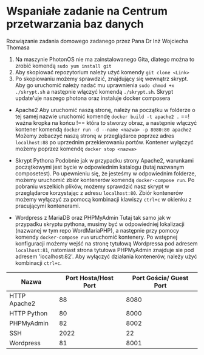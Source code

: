 # Wspaniałe zadanie na Centrum przetwarzania baz danych

Rozwiązanie zadania domowego zadanego przez Pana Dr Inż Wojciecha Thomasa

1. Na maszynie PhotonOS nie ma zainstalowanego Gita, dlatego można to zrobić komendą `sudo yum install git`
2. Aby skopiować repozytorium należy użyć komendy `git clone <Link>`
3. Po skopiowaniu możemy sprawdzić, znajdujący się wewnątrz skrypt. Aby go uruchomić należy nadać mu uprawnienia `sudo chmod +x ./skrypt.sh` a następnie włączyć komendą `./skrypt.sh`. Skrypt update'uje naszego photona oraz instaluje docker composera

- Apache2
  Aby uruchomić naszą stronę, należy na początku w folderze o tej samej nazwie uruchomić komendę `docker build -t apache2 .` ==! ważna kropka na końcu !== która to stworzy obraz, a następnie włączyć kontener komendą `docker run -d --name <nazwa> -p 8080:80 apache2`
Możemy zobaczyć naszą stronę w przeglądarce poprzez adres `localhost:88` po uprzednim przekierowaniu portów.
Kontener wyłączyć możemy poprzez komendę `docker stop <nazwa>`

- Skrypt Pythona
  Podobnie jak w przypadku strony Apache2, warunkami początkowymi jest bycie w odpowiednim katalogu (tutaj nazwanym composetest). Po upewnieniu się, że jesteśmy w odpowiednim folderze, możemy uruchomić zbiór kontenerów komendą `docker-compose run`. Po pobraniu wszelkich plików, możemy sprawdzić nasz skrypt w przeglądarce korzystając z adresu `localhost:80`. Zbiór kontenerów możemy wyłączyć za pomocą kombinacji klawiszy `ctrl+c` w okienku z pracującymi kontenerami.
  
- Wordpress z MariaDB oraz PHPMyAdmin
  Tutaj tak samo jak w przypadku skryptu pythona, musimy być w odpowiedniej lokalizacji (nazwanej w tym repo WordMariaPHP), a następnie przy pomocy komendy `docker-compose run` uruchomić kontenery. Po wstępnej konfiguracji możemy wejść na stronę tytułową Wordpressa pod adresem `localhost:81`, natomiast strona tytułowa PHPMyAdmin znajduje sie pod adresem 'localhost:82'. Aby wyłączyć działania kontenerów, należy użyć kombinacji `ctrl+c`.

|Nazwa| Port Hosta/Host Port | Port Gościa/ Guest Port |
|-----|----------------------|-------------------------|
|HTTP Apache2| 88 | 8080|
|HTTP Python|  80 | 8000|
|PHPMyAdmin| 82| 8002|
|SSH| 2022| 22|
|Wordpress| 81 | 8001|
